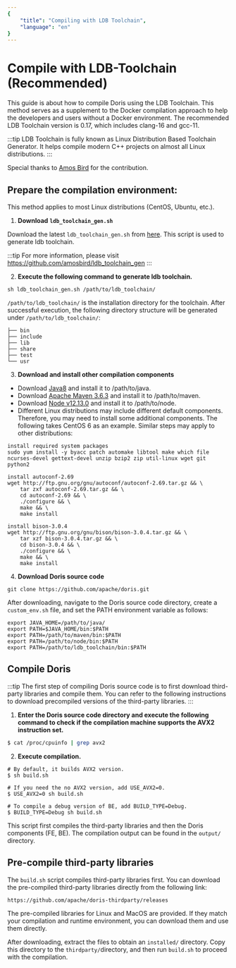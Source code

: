 ```yaml
---
{
    "title": "Compiling with LDB Toolchain",
    "language": "en"
}
---
```


<!-- 
Licensed to the Apache Software Foundation (ASF) under one
or more contributor license agreements.  See the NOTICE file
distributed with this work for additional information
regarding copyright ownership.  The ASF licenses this file
to you under the Apache License, Version 2.0 (the
"License"); you may not use this file except in compliance
with the License.  You may obtain a copy of the License at

  http://www.apache.org/licenses/LICENSE-2.0

Unless required by applicable law or agreed to in writing,
software distributed under the License is distributed on an
"AS IS" BASIS, WITHOUT WARRANTIES OR CONDITIONS OF ANY
KIND, either express or implied.  See the License for the
specific language governing permissions and limitations
under the License.
-->

# Compile with LDB-Toolchain (Recommended)

This guide is about how to compile Doris using the LDB Toolchain. This method serves as a supplement to the Docker compilation approach to help the developers and users without a Docker environment. The recommended LDB Toolchain version is 0.17, which includes clang-16 and gcc-11.

:::tip LDB Toolchain is fully known as Linux Distribution Based Toolchain Generator. It helps compile modern C++ projects on almost all Linux distributions. :::

Special thanks to [Amos Bird](https://github.com/amosbird) for the contribution.

## Prepare the compilation environment:

This method applies to most Linux distributions (CentOS, Ubuntu, etc.).

1. **Download** **`ldb_toolchain_gen.sh`**

Download the latest `ldb_toolchain_gen.sh` from [here](https://github.com/amosbird/ldb_toolchain_gen/releases). This script is used to generate ldb toolchain.

:::tip For more information, please visit https://github.com/amosbird/ldb_toolchain_gen :::

2. **Execute the following command to generate ldb toolchain.**

```Plain
sh ldb_toolchain_gen.sh /path/to/ldb_toolchain/
```

`/path/to/ldb_toolchain/` is the installation directory for the toolchain. After successful execution, the following directory structure will be generated under `/path/to/ldb_toolchain/`:

```Plain
├── bin
├── include
├── lib
├── share
├── test
└── usr
```

3. **Download and install other compilation components**

- Download [Java8](https://doris-thirdparty-1308700295.cos.ap-beijing.myqcloud.com/tools/jdk-8u391-linux-x64.tar.gz) and install it to /path/to/java.
- Download [Apache Maven 3.6.3](https://doris-thirdparty-repo.bj.bcebos.com/thirdparty/apache-maven-3.6.3-bin.tar.gz) and install it to /path/to/maven.
- Download [Node v12.13.0](https://doris-thirdparty-repo.bj.bcebos.com/thirdparty/node-v12.13.0-linux-x64.tar.gz) and install it to /path/to/node.
- Different Linux distributions may include different default components. Therefore, you may need to install some additional components. The following takes CentOS 6 as an example. Similar steps may apply to other distributions:

```Plain
install required system packages
sudo yum install -y byacc patch automake libtool make which file ncurses-devel gettext-devel unzip bzip2 zip util-linux wget git python2

install autoconf-2.69
wget http://ftp.gnu.org/gnu/autoconf/autoconf-2.69.tar.gz && \
    tar zxf autoconf-2.69.tar.gz && \
    cd autoconf-2.69 && \
    ./configure && \
    make && \
    make install

install bison-3.0.4
wget http://ftp.gnu.org/gnu/bison/bison-3.0.4.tar.gz && \
    tar xzf bison-3.0.4.tar.gz && \
    cd bison-3.0.4 && \
    ./configure && \
    make && \
    make install
```

4. **Download Doris source code**

```Plain
git clone https://github.com/apache/doris.git
```

After downloading, navigate to the Doris source code directory, create a `custom_env.sh` file, and set the PATH environment variable as follows:

```Plain
export JAVA_HOME=/path/to/java/
export PATH=$JAVA_HOME/bin:$PATH
export PATH=/path/to/maven/bin:$PATH
export PATH=/path/to/node/bin:$PATH
export PATH=/path/to/ldb_toolchain/bin:$PATH
```

## Compile Doris

:::tip The first step of compiling Doris source code is to first download third-party libraries and compile them. You can refer to the following instructions to download precompiled versions of the third-party libraries. :::

1. **Enter the Doris source code directory and execute the following command to check if the compilation machine supports the AVX2 instruction set.**

```Bash
$ cat /proc/cpuinfo | grep avx2
```

2. **Execute compilation.**

```Plain
# By default, it builds AVX2 version.
$ sh build.sh

# If you need the no AVX2 version, add USE_AVX2=0.
$ USE_AVX2=0 sh build.sh

# To compile a debug version of BE, add BUILD_TYPE=Debug.
$ BUILD_TYPE=Debug sh build.sh
```

This script first compiles the third-party libraries and then the Doris components (FE, BE). The compilation output can be found in the `output/` directory.

## Pre-compile third-party libraries

The `build.sh` script compiles third-party libraries first. You can download the pre-compiled third-party libraries directly from the following link:

```
https://github.com/apache/doris-thirdparty/releases
```

The pre-compiled libraries for Linux and MacOS are provided. If they match your compilation and runtime environment, you can download them and use them directly.

After downloading, extract the files to obtain an `installed/` directory. Copy this directory to the `thirdparty/`directory, and then run `build.sh` to proceed with the compilation.

